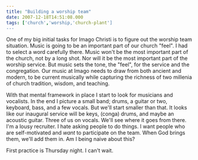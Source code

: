```yaml
---
title: "Building a worship team"
date: 2007-12-18T14:51:08.000
tags: ['church','worship,'church-plant']
---
```


One of my big initial tasks for Imago Christi is to figure out the worship team situation. Music is going to be an important part of our church "feel". I had to select a word carefully there. Music won't be the most important part of the church, not by a long shot. Nor will it be the most important part of the worship service. But music sets the tone, the "feel", for the service and the congregation. Our music at Imago needs to draw from both ancient and modern, to be current musically while capturing the richness of two millenia of church tradition, wisdom, and teaching.

With that mental framework in place I start to look for musicians and vocalists. In the end I picture a small band; drums, a guitar or two, keyboard, bass, and a few vocals. But we'll start smaller than that. It looks like our inaugural service will be keys, (conga) drums, and maybe an acoustic guitar. Three of us on vocals. We'll see where it goes from there. I'm a lousy recruiter. I hate asking people to do things. I want people who are self-motivated and _want_ to participate on the team. When God brings them, we'll add them in. Am I being naive about this?

First practice is Thursday night. I can't wait.
